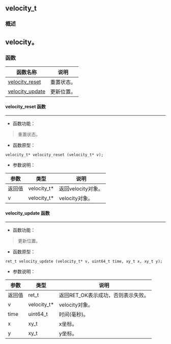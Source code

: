 ## velocity\_t
### 概述
velocity。
----------------------------------
### 函数
<p id="velocity_t_methods">

| 函数名称 | 说明 | 
| -------- | ------------ | 
| <a href="#velocity_t_velocity_reset">velocity\_reset</a> | 重置状态。 |
| <a href="#velocity_t_velocity_update">velocity\_update</a> | 更新位置。 |
#### velocity\_reset 函数
-----------------------

* 函数功能：

> <p id="velocity_t_velocity_reset">重置状态。

* 函数原型：

```
velocity_t* velocity_reset (velocity_t* v);
```

* 参数说明：

| 参数 | 类型 | 说明 |
| -------- | ----- | --------- |
| 返回值 | velocity\_t* | 返回velocity对象。 |
| v | velocity\_t* | velocity对象。 |
#### velocity\_update 函数
-----------------------

* 函数功能：

> <p id="velocity_t_velocity_update">更新位置。

* 函数原型：

```
ret_t velocity_update (velocity_t* v, uint64_t time, xy_t x, xy_t y);
```

* 参数说明：

| 参数 | 类型 | 说明 |
| -------- | ----- | --------- |
| 返回值 | ret\_t | 返回RET\_OK表示成功，否则表示失败。 |
| v | velocity\_t* | velocity对象。 |
| time | uint64\_t | 时间(毫秒)。 |
| x | xy\_t | x坐标。 |
| y | xy\_t | y坐标。 |
